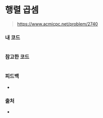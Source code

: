 # 행렬 곱셈

> https://www.acmicpc.net/problem/2740

### 내 코드

```java

```

### 참고한 코드

```java

```

### 피드백

-

### 출처

- 